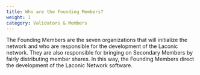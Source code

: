 ```yaml
---
title: Who are the Founding Members?
weight: 1
category: Validators & Members
---
```


The Founding Members are the seven organizations that will initialize the network and who are responsible for the development of the Laconic network. They are also responsible for bringing on Secondary Members by fairly distributing member shares. In this way, the Founding Members direct the development of the Laconic Network software.
